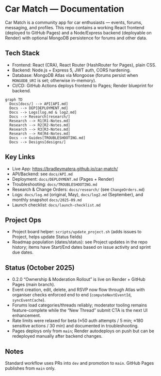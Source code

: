 # Car Match — Documentation

Car Match is a community app for car enthusiasts — events, forums, messaging, and profiles. This repo contains a working React frontend (deployed to GitHub Pages) and a Node/Express backend (deployable on Render) with optional MongoDB persistence for forums and other data.

## Tech Stack

- Frontend: React (CRA), React Router (HashRouter for Pages), plain CSS.
- Backend: Node.js + Express 5, JWT auth, CORS hardening.
- Database: MongoDB Atlas via Mongoose (forums persist when `MONGODB_URI` is set; otherwise in-memory).
- CI/CD: GitHub Actions deploys frontend to Pages; Render blueprint for backend.

```mermaid
graph TD
  Docs[docs/] --> API[API.md]
  Docs --> DEP[DEPLOYMENT.md]
  Docs --> Logs[log.md & log2.md]
  Docs --> Research[research/]
  Research --> R1[R1-Notes.md]
  Research --> R2[R2-Notes.md]
  Research --> R3[R3-Notes.md]
  Research --> R4[R4-Notes.md]
  Docs --> Guides[TROUBLESHOOTING.md]
  Docs --> Designs[designs/]
```

## Key Links

- Live App: https://bradleymatera.github.io/car-match/
- API/Backend: see `docs/API.md`
- Deployment: `docs/DEPLOYMENT.md` (Pages + Render)
- Troubleshooting: `docs/TROUBLESHOOTING.md`
- Research & Change Orders: `docs/research/` (see `ChangeOrders.md`)
- Logs: `docs/log.md` (original, May), `docs/log2.md` (September), and monthly snapshot `docs/2025-09.md`
- Launch checklist: `docs/launch-checklist.md`

## Project Ops

- Project board helper: `scripts/update_project.sh` (adds issues to Project, helps update Status fields)
- Roadmap population (dates/status): see Project updates in the repo history; items have Start/End dates based on issue activity and sprint due dates.

## Status (October 2025)

- 0.2.0 “Ownership & Moderation Rollout” is live on Render + GitHub Pages (main branch).
- Event creation, edit, delete, and RSVP now flow through Atlas with organiser checks enforced end to end (`computeNextEventId`, `syncEventCache`).
- Forums load categories/threads reliably; moderator tooling remains feature-complete while the “New Thread” submit CTA is the next UI enhancement.
- Rate limits were relaxed for beta (≈50 auth attempts / 5 min; ≈180 sensitive actions / 30 min) and documented in troubleshooting.
- Pages deploys only from `main`; Render autodeploys on push but can be redeployed manually after backend changes.

## Notes

Standard workflow uses PRs into `dev` and promotion to `main`. GitHub Pages publishes from `main` only.
